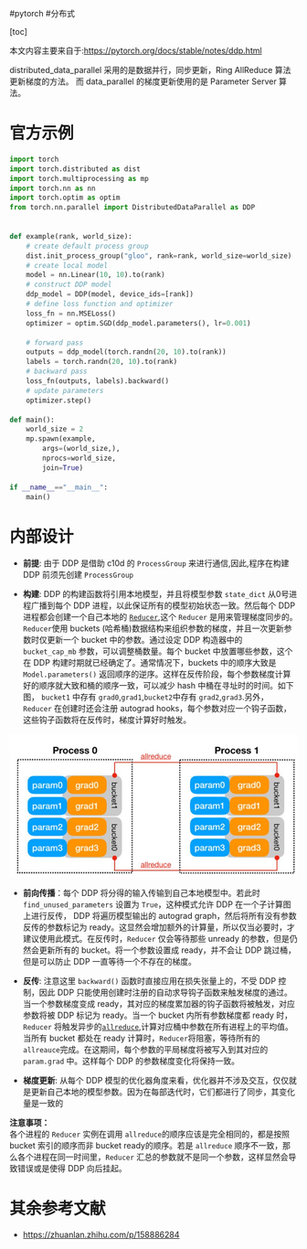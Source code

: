 #pytorch #分布式

[toc]

本文内容主要来自于:https://pytorch.org/docs/stable/notes/ddp.html

distributed_data_parallel 采用的是数据并行，同步更新，Ring AllReduce 算法更新梯度的方法。
而 data_parallel 的梯度更新使用的是 Parameter Server 算法。


# 官方示例
```python
import torch
import torch.distributed as dist
import torch.multiprocessing as mp
import torch.nn as nn
import torch.optim as optim
from torch.nn.parallel import DistributedDataParallel as DDP


def example(rank, world_size):
    # create default process group
    dist.init_process_group("gloo", rank=rank, world_size=world_size)
    # create local model
    model = nn.Linear(10, 10).to(rank)
    # construct DDP model
    ddp_model = DDP(model, device_ids=[rank])
    # define loss function and optimizer
    loss_fn = nn.MSELoss()
    optimizer = optim.SGD(ddp_model.parameters(), lr=0.001)

    # forward pass
    outputs = ddp_model(torch.randn(20, 10).to(rank))
    labels = torch.randn(20, 10).to(rank)
    # backward pass
    loss_fn(outputs, labels).backward()
    # update parameters
    optimizer.step()

def main():
    world_size = 2
    mp.spawn(example,
        args=(world_size,),
        nprocs=world_size,
        join=True)

if __name__=="__main__":
    main()
```

# 内部设计
- **前提**: 由于 DDP 是借助 c10d 的 `ProcessGroup` 来进行通信,因此,程序在构建 DDP 前须先创建 `ProcessGroup`

- **构建**: DDP 的构建函数将引用本地模型，并且将模型参数 `state_dict` 从0号进程广播到每个 DDP 进程，以此保证所有的模型初始状态一致。然后每个 DDP 进程都会创建一个自己本地的 [`Reducer`](../../BasicProgramming/Reducer.md),这个 `Reducer` 是用来管理梯度同步的。`Reducer`使用 buckets (哈希桶)数据结构来组织参数的梯度，并且一次更新参数时仅更新一个 bucket 中的参数。通过设定 DDP 构造器中的 `bucket_cap_mb` 参数，可以调整桶数量。每个 bucket 中放置哪些参数，这个在 DDP 构建时期就已经确定了。通常情况下，buckets 中的顺序大致是 `Model.parameters()` 返回顺序的逆序。这样在反传阶段，每个参数梯度计算好的顺序就大致和桶的顺序一致，可以减少 hash 中桶在寻址时的时间。如下图， `bucket1` 中存有 `grad0`,`grad1`,`bucket2`中存有 `grad2`,`grad3`.另外， `Reducer` 在创建时还会注册 autograd hooks，每个参数对应一个钩子函数，这些钩子函数将在反传时，梯度计算好时触发。

![ddp_fig1](../../Attachments/ddp_fig1.jpg)

- **前向传播**：每个 DDP 将分得的输入传输到自己本地模型中。若此时 `find_unused_parameters` 设置为 `True`，这种模式允许 DDP 在一个子计算图上进行反传， DDP 将遍历模型输出的 autograd graph，然后将所有没有参数反传的参数标记为 ready。这显然会增加额外的计算量，所以仅当必要时，才建议使用此模式。在反传时，`Reducer` 仅会等待那些 unready 的参数，但是仍然会更新所有的 bucket。将一个参数设置成 ready，并不会让 DDP 跳过桶，但是可以防止 DDP 一直等待一个不存在的梯度。

- **反传**: 注意这里 `backward()` 函数时直接应用在损失张量上的，不受 DDP 控制，因此 DDP 只能使用创建时注册的自动求导钩子函数来触发梯度的通过。当一个参数梯度变成 ready，其对应的梯度累加器的钩子函数将被触发，对应参数将被 DDP 标记为 ready。当一个 bucket 内所有参数梯度都 ready 时， `Reducer` 将触发异步的[`allreduce`](https://zhuanlan.zhihu.com/p/158886284),计算对应桶中参数在所有进程上的平均值。当所有 bucket 都处在 ready 计算时，`Reducer`将阻塞，等待所有的 `allreauce`完成。在这期间，每个参数的平局梯度将被写入到其对应的 `param.grad` 中。这样每个 DDP 的参数梯度变化将保持一致。
    
- **梯度更新**: 从每个 DDP 模型的优化器角度来看，优化器并不涉及交互，仅仅就是更新自己本地的模型参数。因为在每部迭代时，它们都进行了同步，其变化量是一致的

**注意事项：**  
各个进程的 `Reducer` 实例在调用 `allreduce`的顺序应该是完全相同的，都是按照 bucket 索引的顺序而非 bucket ready的顺序。若是 `allreduce` 顺序不一致，那么各个进程在同一时间里，`Reducer` 汇总的参数就不是同一个参数，这样显然会导致错误或是使得 DDP 向后挂起。

# 其余参考文献
- https://zhuanlan.zhihu.com/p/158886284